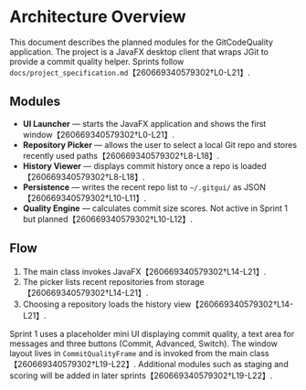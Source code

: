 # Architecture Overview

This document describes the planned modules for the GitCodeQuality application. The
project is a JavaFX desktop client that wraps JGit to provide a commit quality
helper. Sprints follow `docs/project_specification.md`【260669340579302†L0-L21】.

## Modules

- **UI Launcher** — starts the JavaFX application and shows the first window【260669340579302†L0-L21】.
- **Repository Picker** — allows the user to select a local Git repo and stores recently used paths【260669340579302†L8-L18】.
- **History Viewer** — displays commit history once a repo is loaded【260669340579302†L8-L18】.
- **Persistence** — writes the recent repo list to `~/.gitgui/` as JSON【260669340579302†L10-L11】.
- **Quality Engine** — calculates commit size scores. Not active in Sprint 1 but planned【260669340579302†L10-L12】.

## Flow

1. The main class invokes JavaFX【260669340579302†L14-L21】.
2. The picker lists recent repositories from storage【260669340579302†L14-L21】.
3. Choosing a repository loads the history view【260669340579302†L14-L21】.

Sprint 1 uses a placeholder mini UI displaying commit quality, a text area for
messages and three buttons (Commit, Advanced, Switch). The window layout lives
in `CommitQualityFrame` and is invoked from the main class【260669340579302†L19-L22】. Additional modules such
as staging and scoring will be added in later sprints【260669340579302†L19-L22】.